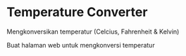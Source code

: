 # Temperature Converter

Mengkonversikan temperatur (Celcius, Fahrenheit & Kelvin)

Buat halaman web untuk mengkonversi temperatur
